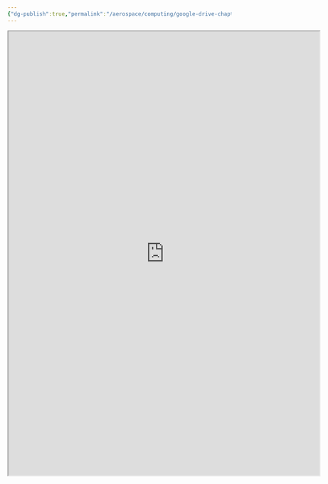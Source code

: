 ```yaml
---
{"dg-publish":true,"permalink":"/aerospace/computing/google-drive-chapter/chapter-16/","noteIcon":"","created":"2025-10-05T23:48:09.291-04:00"}
---
```


<iframe src="https://drive.google.com/file/d/1sAkmJpOaQPJfdVjiag1lvA16wLEXlI4a/view?usp=drive_link" width="700" height="1000" ></iframe>